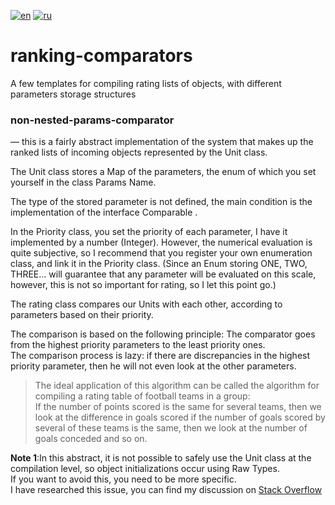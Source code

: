 [![en](https://img.shields.io/badge/lang-en-green.svg)]()
[![ru](https://img.shields.io/badge/lang-ru-blue.svg)]()
# ranking-comparators
A few templates for compiling rating lists of objects, with different parameters storage structures

### non-nested-params-comparator
— this is a fairly abstract implementation of the system
that makes up the ranked lists of incoming objects represented by the Unit class.

The Unit class stores a Map of the parameters, the enum of which you set yourself in the class
Params Name.

The type of the stored parameter is not defined, the main condition is
the implementation of the interface Comparable .

In the Priority class, you set the priority of each parameter, I
have it implemented by a number (Integer). However, the numerical evaluation is quite subjective, so I recommend that you register your own enumeration class, and link it in the Priority class.
(Since an Enum storing ONE, TWO, THREE... will guarantee that any parameter will be evaluated on this scale,
however, this is not so important for rating, so I let this point go.)

The rating class compares our Units with each other, according to parameters based on their priority.

The comparison is based on the following principle: The comparator goes from the highest priority parameters to the least priority ones.  
The comparison process is lazy: if there are discrepancies in the highest priority parameter, then he will not even look at the other parameters.
> The ideal application of this algorithm can be called the algorithm for compiling a rating table of football teams in a group:  
  If the number of points scored is the same for several teams, then we look at the difference in goals scored if the number of goals scored by several of these teams is the same,
  then we look at the number of goals conceded and so on.

**Note 1**:In this abstract, it is not possible to safely use the Unit class at the compilation level, so object initializations occur using Raw Types.  
If you want to avoid this, you need to be more specific.   
I have researched this issue, you can find my discussion on [Stack Overflow](https://stackoverflow.com/questions/78711032)
